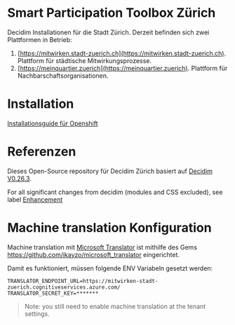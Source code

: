 # Smart Participation Toolbox Zürich
Decidim Installationen für die Stadt Zürich. Derzeit befinden sich zwei Plattformen in Betrieb:
1. [https://mitwirken.stadt-zuerich.ch](https://mitwirken.stadt-zuerich.ch). Plattform für städtische Mitwirkungsprozesse.
2. [https://meinquartier.zuerich](https://meinquartier.zuerich). Plattform für Nachbarschaftsorganisationen.

# Installation
[Installationsguide für Openshift](./doc/installation_openshift.md)

# Referenzen
Dieses Open-Source repository für Decidim Zürich basiert auf [Decidim](https://github.com/decidim/decidim) [V0.26.3](https://github.com/decidim/decidim/releases/tag/v0.26.3).

For all significant changes from decidim (modules and CSS excluded), see label [Enhancement](https://github.com/puzzle/decidim-zuerich/issues?q=is%3Aissue+label%3Aenhancement+is%3Aclosed)


# Machine translation Konfiguration

Machine translation mit [Microsoft Translator]() ist mithilfe des Gems https://github.com/ikayzo/microsoft_translator eingerichtet.

Damit es funktioniert, müssen folgende ENV Variabeln gesetzt werden:

```
TRANSLATOR_ENDPOINT_URL=https://mitwirken-stadt-zuerich.cognitiveservices.azure.com/
TRANSLATOR_SECRET_KEY=*******
```

> Note: you still need to enable machine translation at the tenant settings.
